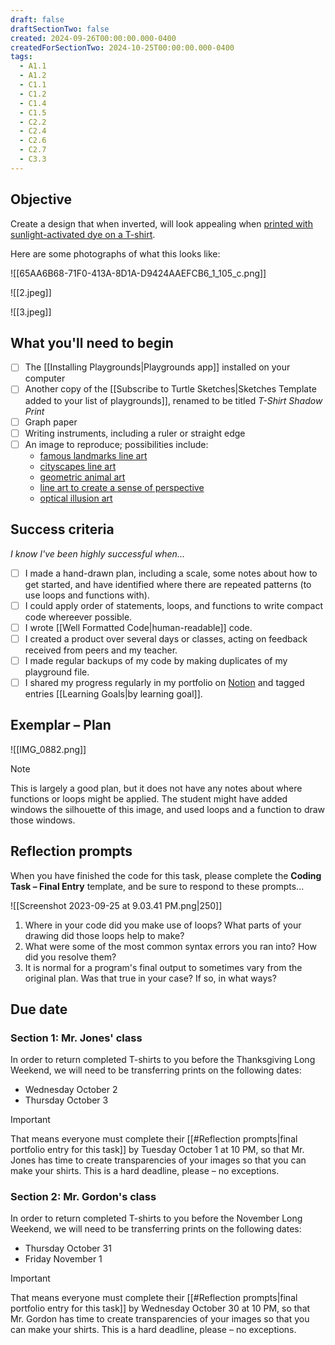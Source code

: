 ```yaml
---
draft: false
draftSectionTwo: false
created: 2024-09-26T00:00:00.000-0400
createdForSectionTwo: 2024-10-25T00:00:00.000-0400
tags:
  - A1.1
  - A1.2
  - C1.1
  - C1.2
  - C1.4
  - C1.5
  - C2.2
  - C2.4
  - C2.6
  - C2.7
  - C3.3
---
```


## Objective

Create a design that when inverted, will look appealing when [printed with sunlight-activated dye on a T-shirt](https://www.instructables.com/How-Not-to-Create-Lumi-Inkodye-Tee-Shirts/).

Here are some photographs of what this looks like:

![[65AA6B68-71F0-413A-8D1A-D9424AAEFCB6_1_105_c.png]]

![[2.jpeg]]

![[3.jpeg]]

## What you'll need to begin

- [ ] The [[Installing Playgrounds|Playgrounds app]] installed on your computer
- [ ] Another copy of the [[Subscribe to Turtle Sketches|Sketches Template added to your list of playgrounds]], renamed to be titled *T-Shirt Shadow Print*
- [ ] Graph paper
- [ ] Writing instruments, including a ruler or straight edge
- [ ] An image to reproduce; possibilities include:
	- [famous landmarks line art](https://duckduckgo.com/?q=famous+landmarks+line+art)
	- [cityscapes line art](https://duckduckgo.com/?q=line+art+cityscapes)
	- [geometric animal art](https://duckduckgo.com/?q=geometric+animal+line+art)
	- [line art to create a sense of perspective](https://duckduckgo.com/?q=line+art+perspective)
	- [optical illusion art](https://duckduckgo.com/?q=optical+illusion+art+using+straight+lines)
## Success criteria

*I know I've been highly successful when...*

- [ ] I made a hand-drawn plan, including a scale, some notes about how to get started, and have identified where there are repeated patterns (to use loops and functions with).
- [ ] I could apply order of statements, loops, and functions to write compact code whereever possible.
- [ ] I wrote [[Well Formatted Code|human-readable]] code.
- [ ] I created a product over several days or classes, acting on feedback received from peers and my teacher.
- [ ] I made regular backups of my code by making duplicates of my playground file.
- [ ] I shared my progress regularly in my portfolio on [Notion](https://notion.so) and tagged entries [[Learning Goals|by learning goal]]. 
## Exemplar – Plan

![[IMG_0882.png]]

> [!NOTE]
> This is largely a good plan, but it does not have any notes about where functions or loops might be applied. The student might have added windows the silhouette of this image, and used loops and a function to draw those windows.
## Reflection prompts

When you have finished the code for this task, please complete the **Coding Task – Final Entry** template, and be sure to respond to these prompts...

![[Screenshot 2023-09-25 at 9.03.41 PM.png|250]]

1. Where in your code did you make use of loops? What parts of your drawing did those loops help to make?
2. What were some of the most common syntax errors you ran into? How did you resolve them?
3. It is normal for a program's final output to sometimes vary from the original plan. Was that true in your case? If so, in what ways?

## Due date

### Section 1: Mr. Jones' class

In order to return completed T-shirts to you before the Thanksgiving Long Weekend, we will need to be transferring prints on the following dates:

- Wednesday October 2
- Thursday October 3

> [!IMPORTANT]
> That means everyone must complete their [[#Reflection prompts|final portfolio entry for this task]] by Tuesday October 1 at 10 PM, so that Mr. Jones has time to create transparencies of your images so that you can make your shirts. This is a hard deadline, please – no exceptions. 

### Section 2: Mr. Gordon's class

In order to return completed T-shirts to you before the November Long Weekend, we will need to be transferring prints on the following dates:

- Thursday October 31
- Friday November 1

> [!IMPORTANT]
> That means everyone must complete their [[#Reflection prompts|final portfolio entry for this task]] by Wednesday October 30 at 10 PM, so that Mr. Gordon has time to create transparencies of your images so that you can make your shirts. This is a hard deadline, please – no exceptions. 